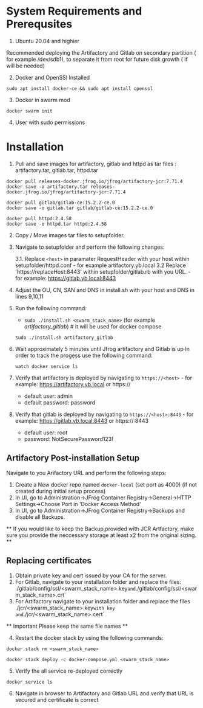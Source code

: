 # System Requirements and Prerequsites 

1. Ubuntu 20.04 and highier 

Recommended deploying the Artifactory and Gitlab on secondary partition ( for example /dev/sdb1), to separate it from root for future disk growth ( if will be needed)

2. Docker and OpenSSl Installed 
```
sudo apt install docker-ce && sudo apt install openssl
```
3. Docker in swarm mod 
```
docker swarm init

```
4. User with sudo permissions

# Installation

1. Pull and save images for artifactory, gitlab and httpd as tar files : artifactory.tar, gitlab.tar, httpd.tar
```
docker pull releases-docker.jfrog.io/jfrog/artifactory-jcr:7.71.4
docker save -o artifactory.tar releases-docker.jfrog.io/jfrog/artifactory-jcr:7.71.4

docker pull gitlab/gitlab-ce:15.2.2-ce.0
docker save -o gitlab.tar gitlab/gitlab-ce:15.2.2-ce.0

docker pull httpd:2.4.58
docker save -o httpd.tar httpd:2.4.58

```
2. Copy / Move images tar files to setupfolder.
3. Navigate to setupfolder and perform the following changes:

    3.1. Replace `<host>` in paramater RequestHeader with your host within setupfolder/httpd.conf - for example artifactory.yb.local
    3.2  Replace 'https://replaceHost:8443'  within setupfolder/gitlab.rb with you URL. - for example: https://gitlab.yb.local:8443
4. Adjust the OU, CN, SAN and DNS in install.sh with your host and DNS in lines 9,10,11
5. Run the following command:
    * `sudo ./install.sh <swarm_stack_name>` (for example *artifactory_gitlab*) # it will be used for docker compose
    ```
    sudo ./install.sh artifactory_gitlab
    ```
6. Wait approximately 5 minutes until Jfrog artifactory and Gitlab is up
   In order to track the progess use the following command:
   ```
   watch docker service ls
   ``` 

7. Verify that artifactory is deployed by navigating to `https://<host>` - for example: https://artifactory.yb.local or https://<ipaddres>
    * default user: admin 
    * default password: password

8. Verify that gitlab is deployed by navigating to `https://<host>:8443` - for example: https://gitlab.yb.local:8443 or https://<ipaddress>:8443
    * default user: root 
    * password: NotSecurePassword123! 

## Artifactory Post-installation Setup

Navigate to you Arifactory URL and perform the following steps: 
1. Create a New docker repo named `docker-local` (set port as 4000) (if not created during initial setup process)
2. In UI, go to Administration->JFrog Container Registry->General->HTTP Settings->Choose Port in 'Docker Access Method'
3. In UI, go to Administration->JFrog Container Registry->Backups and disable all Backups.

** If you would like to keep the Backup,provided with JCR Artfactory, make sure you provide the neccessary storage at least x2 from the original sizing. **

## Replacing certificates

1. Obtain private key and cert issued by your CA for the server.
2. For Gitlab, navigate to your installation folder and replace the files: ./gitlab/config/ssl/<swarm_stack_name>.key` and `./gitlab/config/ssl/<swarm_stack_name>.crt`
3. For Artifactory navigate to your installation folder and replace the files ./jcr/<swarm_stack_name>.key` with key and `./jcr/<swarm_stack_name>.cert`

** Important Please keep the same file names **

4. Restart the docker stack by using the following commands: 

```
docker stack rm <swarm_stack_name>

docker stack deploy -c docker-compose.yml <swarm_stack_name>

```

5. Verify the all service re-deployed correctly 

```
docker service ls

```

6. Navigate in browser to Artifactory and Gitlab URL and verify that URL is secured and certificate is correct